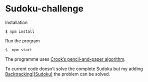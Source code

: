 # Sudoku-challenge

Installation

```$ npm install```


Run the program

```$  npm start```


The programme uses [Crook’s pencil-and-paper algorithm](http://www.math.cornell.edu/~mec/Summer2009/meerkamp/Site/Solving_any_Sudoku_II.html "Mathematics and Sudokus: Solving Algorithms (II)"). 

To current code doesn't solve the complete Sudoku but my adding [Backtracking|(Sudoku)](https://www.geeksforgeeks.org/backtracking-set-7-suduku/) the problem can be solved.